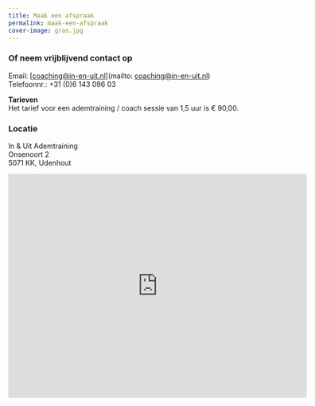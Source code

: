 ```yaml
---
title: Maak een afspraak
permalink: maak-een-afspraak
cover-image: gras.jpg
---
```





### Of neem vrijblijvend contact op

Email: [coaching@in-en-uit.nl](mailto: coaching@in-en-uit.nl)<br>Telefoonnr.: +31 (0)6 143 096 03

<p class="smallprint">
<b>Tarieven</b><br>
Het tarief voor een ademtraining / coach sessie van 1,5 uur is € 90,00.
</p>

### Locatie

In & Uit Ademtraining<br>Onsenoort 2 <br>5071 KK, Udenhout

<iframe width="600" height="450" frameborder="0" style="border:0"
src="https://www.google.com/maps/embed/v1/place?q=place_id:EipPbnNlbm9vcnQgMiwgNTA3MSBLSyBVZGVuaG91dCwgTmV0aGVybGFuZHMiMBIuChQKEgmLNXRR1OrGRxFg9gtSSR5ukxACKhQKEgmpQpqt1erGRxHFfYt9W5KDdQ&key=AIzaSyAAyd4t0TBr2hsh0nkcX2G_aLLyOBUxCuE" allowfullscreen></iframe>
